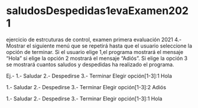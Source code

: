 # saludosDespedidas1evaExamen2021
ejercicio de estrcuturas de control, examen primera evaluación 2021
4.- Mostrar el siguiente menú que se repetirá hasta que el usuario seleccione  la opción  de terminar. Si el usuario elige 1,el programa mostrará el mensaje “Hola” si elige la opción 2 mostrará el mensaje “Adiós”. Si elige la opción 3 se mostrará cuantos saludos y despedidas ha realizado el programa.

 
Ej.-
1.- Saludar
2.- Despedirse
3.- Terminar
Elegir opción[1-3]:1
Hola

1.- Saludar
2.- Despedirse
3.- Terminar
Elegir opción[1-3]:2
Adiós

1.- Saludar
2.- Despedirse
3.- Terminar
Elegir opción[1-3]:1
Hola
